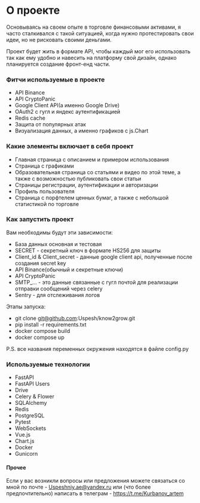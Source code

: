 # О проекте

Основываясь на своем опыте в торговле финансовыми активами, я часто сталкивался с такой ситуацией, когда нужно протестировать свои идеи, но не рисковать своими деньгами.

Проект будет жить в формате API, чтобы каждый мог его использовать так как ему удобно и навесить на платформу свой дизайн, однако планируется создание фронт-енд части.

### Фитчи используемые в проекте
- API Binance
- API CryptoPanic
- Google Client API(а именно Google Drive)
- OAuth2 с гугл и яндекс аутентификацией
- Redis cache
- Защита от популярных атак
- Визуализация данных, а именно графиков с js.Chart

### Какие элементы включает в себя проект
- Главная страница с описанием и примером использования
- Страница с графиками
- Образовательная страница со статьями и видео по этой теме, а также с возможностью публиковать свои статьи
- Страницы регистрации, аутентификации и авторизации
- Профиль пользователя
- Страница с порфтелем ценных бумаг, а также с небольшой статистикой по торговле

### Как запустить проект
Вам необходимы будут эти зависимости:
- База данных основная и тестовая
- SECRET - секретный ключ в формате HS256 для защиты
- Client_id & Client_secret - данные google client api, полученные после создания secret key
- API Binance(обычный и секретные ключи)
- API CryptoPanic
- SMTP_... - это данные связанные с гугл почтой для реализации отправки сообщений через celery
- Sentry - для отслеживания логов

Этапы запуска:
  - git clone git@github.com:Uspesh/know2grow.git
  - pip install -r requirements.txt
  - docker compose build
  - docker compose up

P.S. все названия переменных окружения находятся в файле config.py

### Используемые технологии
- FastAPI
- FastAPI Users
- Drive
- Celery & Flower
- SQLAlchemy
- Redis
- PostgreSQL
- Pytest
- WebSockets
- Vue.js
- Chart.js
- Docker
- Gunicorn

#### Прочее

Если у вас возникли вопросы или предложения можете связаться со мной по почте - Uspeshniy.ae@yandex.ru или (что более предпочтительно) написать в телеграм - https://t.me/Kurbanov_artem 